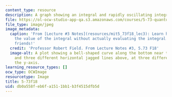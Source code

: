 ```yaml
---
content_type: resource
description: A graph showing an integral and rapidly oscillating integrands.
file: https://ol-ocw-studio-app-qa.s3.amazonaws.com/courses/5-73-quantum-mechanics-i-fall-2018/db0a558feb6fa1511bb1b3f4515dfb5d_5-73f18.jpg
file_type: image/jpeg
image_metadata:
  caption: 'From [Lecture #3 Notes](resources/mit5_73f18_lec3): Learn how to determine
    the value of the integral without actually evaluating the integral. Amaze your
    friends!'
  credit: 'Professor Robert Field. From Lecture Notes #3, 5.73 F18'
  image-alt: A plot showing a bell-shaped curve along the bottom near the x-axis,
    and three different horizontal jagged lines above, at three different points along
    the y-axis.
learning_resource_types: []
ocw_type: OCWImage
resourcetype: Image
title: 5-73f18
uid: db0a558f-eb6f-a151-1bb1-b3f4515dfb5d
---
```

